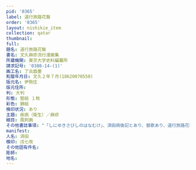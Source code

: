 ```yaml
---
pid: '0365'
label: 道行旅路花聟
order: '0365'
layout: nishikie_item
collection: qatar
thumbnail: 
full: 
題名: 道行旅路花聟
書名: 文久麻疹流行漫画集
所蔵機関: 東京大学史料編纂所
請求記号: '0380-14-(1)'
画工名: 了古戯墨
和暦年月日: 文久２年７月(18620070550)
版元名: 伊勢庄
版元住所: 
判: 大判
形態: 竪絵 １枚
彩色: 錦絵
検印状況: あり
主題: 疾病（衛生）／麻疹
細目: 風刺画
その他書誌事項: "「しにゆきさびしのはなむけ」、済田病後記とあり、替歌あり、道行旅路花聟は清元、天保４年初演"
manifest: 
人名: 済田
検印: 戌七改
その他固有件名: 
彫師: 
地名: 
---
```

